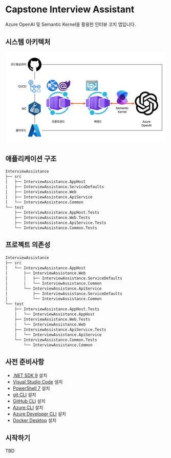 # Capstone Interview Assistant

Azure OpenAI 및 Semantic Kernel을 활용한 인터뷰 코치 앱입니다.

## 시스템 아키텍처

![전체 시스템 아키텍처](./images/architecture.png)

## 애플리케이션 구조

```text
InterviewAssistance
├── src
│   ├── InterviewAssistance.AppHost
│   ├── InterviewAssistance.ServiceDefaults
│   ├── InterviewAssistance.Web
│   ├── InterviewAssistance.ApiService
│   └── InterviewAssistance.Common
└── test
    ├── InterviewAssistance.AppHost.Tests
    ├── InterviewAssistance.Web.Tests
    ├── InterviewAssistance.ApiService.Tests
    └── InterviewAssistance.Common.Tests
```

## 프로젝트 의존성

```text
InterviewAssistance
├── src
│   └── InterviewAssistance.AppHost
│       ├── InterviewAssistance.Web
│       │   ├── InterviewAssistance.ServiceDefaults
│       │   └── InterviewAssistance.Common
│       └── InterviewAssistance.ApiService
│           ├── InterviewAssistance.ServiceDefaults
│           └── InterviewAssistance.Common
└── test
    ├── InterviewAssistance.AppHost.Tests
    │   └── InterviewAssistance.AppHost
    ├── InterviewAssistance.Web.Tests
    │   └── InterviewAssistance.Web
    ├── InterviewAssistance.ApiService.Tests
    │   └── InterviewAssistance.ApiService
    └── InterviewAssistance.Common.Tests
        └── InterviewAssistance.Common
```

## 사전 준비사항

- [.NET SDK 9](https://dotnet.microsoft.com/download/dotnet/9.0) 설치
- [Visual Studio Code](https://code.visualstudio.com/) 설치
- [PowerShell 7](https://learn.microsoft.com/powershell/scripting/install/installing-powershell) 설치
- [git CLI](https://git-scm.com/downloads) 설치
- [GitHub CLI](https://cli.github.com/) 설치
- [Azure CLI](https://learn.microsoft.com/cli/azure/install-azure-cli) 설치
- [Azure Developer CLI](https://learn.microsoft.com/azure/developer/azure-developer-cli/install-azd) 설치
- [Docker Desktop](https://docs.docker.com/get-started/introduction/get-docker-desktop/) 설치

## 시작하기

TBD
